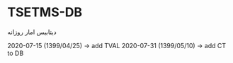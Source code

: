 # TSETMS-DB

دیتابیس امار روزانه

2020-07-15 (1399/04/25) -> add TVAL
2020-07-31 (1399/05/10) -> add CT to DB

